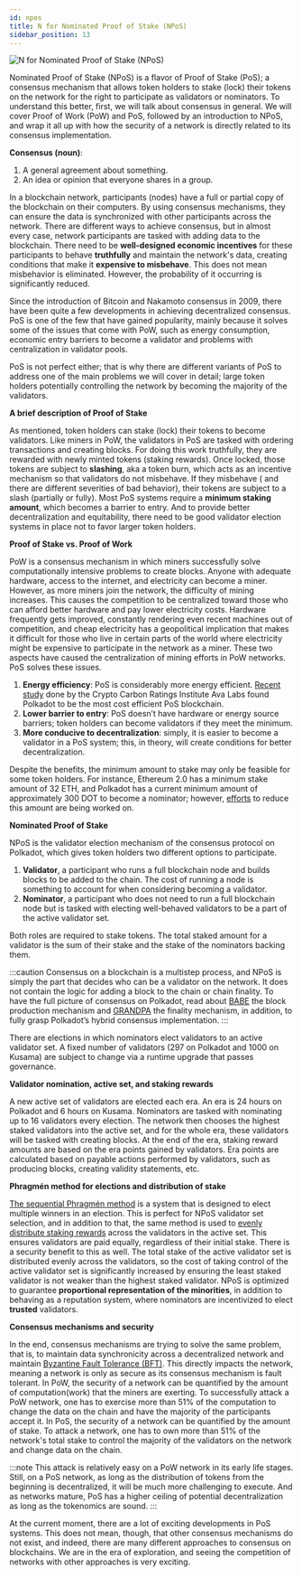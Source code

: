 ```yaml
---
id: npos
title: N for Nominated Proof of Stake (NPoS)
sidebar_position: 13
---
```


![N for Nominated Proof of Stake (NPoS)](assets/N.png)

Nominated Proof of Stake (NPoS) is a flavor of Proof of Stake (PoS); a consensus mechanism that
allows token holders to stake (lock) their tokens on the network for the right to participate as
validators or nominators. To understand this better, first, we will talk about consensus in general.
We will cover Proof of Work (PoW) and PoS, followed by an introduction to NPoS, and wrap it all up
with how the security of a network is directly related to its consensus implementation.

**Consensus (noun)**:

1. A general agreement about something.
2. An idea or opinion that everyone shares in a group.

In a blockchain network, participants (nodes) have a full or partial copy of the blockchain on their
computers. By using consensus mechanisms, they can ensure the data is synchronized with other
participants across the network. There are different ways to achieve consensus, but in almost every
case, network participants are tasked with adding data to the blockchain. There need to be
**well-designed economic incentives** for these participants to behave **truthfully** and maintain
the network's data, creating conditions that make it **expensive to misbehave**. This does not mean
misbehavior is eliminated. However, the probability of it occurring is significantly reduced.

Since the introduction of Bitcoin and Nakamoto consensus in 2009, there have been quite a few
developments in achieving decentralized consensus. PoS is one of the few that have gained
popularity, mainly because it solves some of the issues that come with PoW, such as energy
consumption, economic entry barriers to become a validator and problems with centralization in
validator pools.

PoS is not perfect either; that is why there are different variants of PoS to address one of the
main problems we will cover in detail; large token holders potentially controlling the network by
becoming the majority of the validators.

**A brief description of Proof of Stake**

As mentioned, token holders can stake (lock) their tokens to become validators. Like miners in PoW,
the validators in PoS are tasked with ordering transactions and creating blocks. For doing this work
truthfully, they are rewarded with newly minted tokens (staking rewards). Once locked, those tokens
are subject to **slashing**, aka a token burn, which acts as an incentive mechanism so that
validators do not misbehave. If they misbehave ( and there are different severities of bad
behavior), their tokens are subject to a slash (partially or fully). Most PoS systems require a
**minimum staking amount**, which becomes a barrier to entry. And to provide better decentralization
and equitability, there need to be good validator election systems in place not to favor larger
token holders.

**Proof of Stake vs. Proof of Work**

PoW is a consensus mechanism in which miners successfully solve computationally intensive problems
to create blocks. Anyone with adequate hardware, access to the internet, and electricity can become
a miner. However, as more miners join the network, the difficulty of mining increases. This causes
the competition to be centralized toward those who can afford better hardware and pay lower
electricity costs. Hardware frequently gets improved, constantly rendering even recent machines out
of competition, and cheap electricity has a geopolitical implication that makes it difficult for
those who live in certain parts of the world where electricity might be expensive to participate in
the network as a miner. These two aspects have caused the centralization of mining efforts in PoW
networks. PoS solves these issues.

1. **Energy efficiency**: PoS is considerably more energy efficient.
   [Recent study](https://www.bloomberg.com/news/articles/2022-02-02/polkadot-has-smallest-carbon-footprint-crypto-researcher-says)
   done by the Crypto Carbon Ratings Institute Ava Labs found Polkadot to be the most cost efficient
   PoS blockchain.
2. **Lower barrier to entry**: PoS doesn’t have hardware or energy source barriers; token holders
   can become validators if they meet the minimum.
3. **More conducive to decentralization**: simply, it is easier to become a validator in a PoS
   system; this, in theory, will create conditions for better decentralization.

Despite the benefits, the minimum amount to stake may only be feasible for some token holders. For
instance, Ethereum 2.0 has a minimum stake amount of 32 ETH, and Polkadot has a current minimum
amount of approximately 300 DOT to become a nominator; however,
[efforts](https://gist.github.com/kianenigma/aa835946455b9a3f167821b9d05ba376) to reduce this amount
are being worked on.

**Nominated Proof of Stake**

NPoS is the validator election mechanism of the consensus protocol on Polkadot, which gives token
holders two different options to participate.

1. **Validator**, a participant who runs a full blockchain node and builds blocks to be added to the
   chain. The cost of running a node is something to account for when considering becoming a
   validator.
2. **Nominator**, a participant who does not need to run a full blockchain node but is tasked with
   electing well-behaved validators to be a part of the active validator set.

Both roles are required to stake tokens. The total staked amount for a validator is the sum of their
stake and the stake of the nominators backing them.

:::caution Consensus on a blockchain is a multistep process, and NPoS is simply the part that
decides who can be a validator on the network. It does not contain the logic for adding a block to
the chain or chain finality. To have the full picture of consensus on Polkadot, read about
[BABE](https://research.web3.foundation/Polkadot/protocols/block-production/Babe) the block
production mechanism and [GRANDPA](https://research.web3.foundation/Polkadot/protocols/finality) the
finality mechanism, in addition, to fully grasp Polkadot’s hybrid consensus implementation. :::

There are elections in which nominators elect validators to an active validator set. A fixed number
of validators (297 on Polkadot and 1000 on Kusama) are subject to change via a runtime upgrade that
passes governance.

**Validator nomination, active set, and staking rewards**

A new active set of validators are elected each era. An era is 24 hours on Polkadot and 6 hours on
Kusama. Nominators are tasked with nominating up to 16 validators every election. The network then
chooses the highest staked validators into the active set, and for the whole era, these validators
will be tasked with creating blocks. At the end of the era, staking reward amounts are based on the
era points gained by validators. Era points are calculated based on payable actions performed by
validators, such as producing blocks, creating validity statements, etc.

**Phragmén method for elections and distribution of stake**

[The sequential Phragmén method](https://wiki.polkadot.network/docs/learn-phragmen) is a system that
is designed to elect multiple winners in an election. This is perfect for NPoS validator set
selection, and in addition to that, the same method is used to
[evenly distribute staking rewards](https://wiki.polkadot.network/docs/learn-phragmen#rationale-for-maintaining-an-even-distribution-of-stake)
across the validators in the active set. This ensures validators are paid equally, regardless of
their initial stake. There is a security benefit to this as well. The total stake of the active
validator set is distributed evenly across the validators, so the cost of taking control of the
active validator set is significantly increased by ensuring the least staked validator is not weaker
than the highest staked validator. NPoS is optimized to guarantee **proportional representation of
the minorities**, in addition to behaving as a reputation system, where nominators are incentivized
to elect **trusted** validators.

**Consensus mechanisms and security**

In the end, consensus mechanisms are trying to solve the same problem, that is, to maintain data
synchronicity across a decentralized network and maintain
[Byzantine Fault Tolerance (BFT)](https://decrypt.co/resources/byzantine-fault-tolerance-what-is-it-explained).
This directly impacts the network, meaning a network is only as secure as its consensus mechanism is
fault tolerant. In PoW, the security of a network can be quantified by the amount of
computation(work) that the miners are exerting. To successfully attack a PoW network, one has to
exercise more than 51% of the computation to change the data on the chain and have the majority of
the participants accept it. In PoS, the security of a network can be quantified by the amount of
stake. To attack a network, one has to own more than 51% of the network's total stake to control the
majority of the validators on the network and change data on the chain.

:::note This attack is relatively easy on a PoW network in its early life stages. Still, on a PoS
network, as long as the distribution of tokens from the beginning is decentralized, it will be much
more challenging to execute. And as networks mature, PoS has a higher ceiling of potential
decentralization as long as the tokenomics are sound. :::

At the current moment, there are a lot of exciting developments in PoS systems. This does not mean,
though, that other consensus mechanisms do not exist, and indeed, there are many different
approaches to consensus on blockchains. We are in the era of exploration, and seeing the competition
of networks with other approaches is very exciting.
